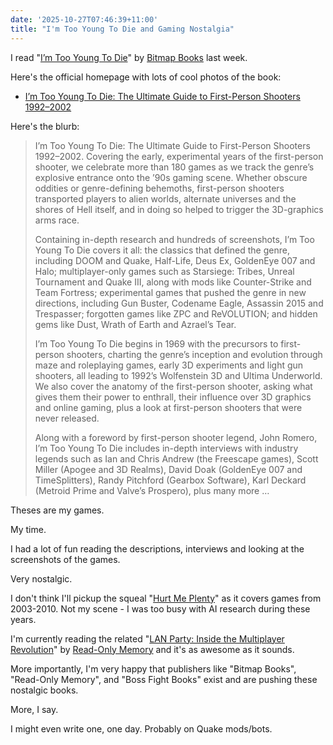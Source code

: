 ```yaml
---
date: '2025-10-27T07:46:39+11:00'
title: "I'm Too Young To Die and Gaming Nostalgia"
---
```


I read "[I’m Too Young To Die](https://www.goodreads.com/book/show/63883908-i-m-too-young-to-die)" by [Bitmap Books](https://www.bitmapbooks.com/) last week.

Here's the official homepage with lots of cool photos of the book:

* [I’m Too Young To Die: The Ultimate Guide to First-Person Shooters 1992–2002](https://www.bitmapbooks.com/products/i-m-too-young-to-die-the-ultimate-guide-to-first-person-shooters-1992-2002)

Here's the blurb:

> I’m Too Young To Die: The Ultimate Guide to First-Person Shooters 1992–2002. Covering the early, experimental years of the first-person shooter, we celebrate more than 180 games as we track the genre’s explosive entrance onto the ’90s gaming scene. Whether obscure oddities or genre-defining behemoths, first-person shooters transported players to alien worlds, alternate universes and the shores of Hell itself, and in doing so helped to trigger the 3D-graphics arms race.
>
> Containing in-depth research and hundreds of screenshots, I’m Too Young To Die covers it all: the classics that defined the genre, including DOOM and Quake, Half-Life, Deus Ex, GoldenEye 007 and Halo; multiplayer-only games such as Starsiege: Tribes, Unreal Tournament and Quake III, along with mods like Counter-Strike and Team Fortress; experimental games that pushed the genre in new directions, including Gun Buster, Codename Eagle, Assassin 2015 and Trespasser; forgotten games like ZPC and ReVOLUTION; and hidden gems like Dust, Wrath of Earth and Azrael’s Tear.
>
> I’m Too Young To Die begins in 1969 with the precursors to first-person shooters, charting the genre’s inception and evolution through maze and roleplaying games, early 3D experiments and light gun shooters, all leading to 1992’s Wolfenstein 3D and Ultima Underworld. We also cover the anatomy of the first-person shooter, asking what gives them their power to enthrall, their influence over 3D graphics and online gaming, plus a look at first-person shooters that were never released.
>
> Along with a foreword by first-person shooter legend, John Romero, I’m Too Young To Die includes in-depth interviews with industry legends such as Ian and Chris Andrew (the Freescape games), Scott Miller (Apogee and 3D Realms), David Doak (GoldenEye 007 and TimeSplitters), Randy Pitchford (Gearbox Software), Karl Deckard (Metroid Prime and Valve’s Prospero), plus many more …

Theses are my games.

My time.

I had a lot of fun reading the descriptions, interviews and looking at the screenshots of the games.

Very nostalgic.

I don't think I'll pickup the squeal "[Hurt Me Plenty](https://www.goodreads.com/book/show/238125583-hurt-me-plenty)" as it covers games from 2003-2010. Not my scene - I was too busy with AI research during these years.

I'm currently reading the related "[LAN Party: Inside the Multiplayer Revolution](https://www.goodreads.com/book/show/189147229-lan-party)" by [Read-Only Memory](https://readonlymemory.com/) and it's as awesome as it sounds.

More importantly, I'm very happy that publishers like "Bitmap Books", "Read-Only Memory", and "Boss Fight Books" exist and are pushing these nostalgic books.

More, I say.

I might even write one, one day. Probably on Quake mods/bots.